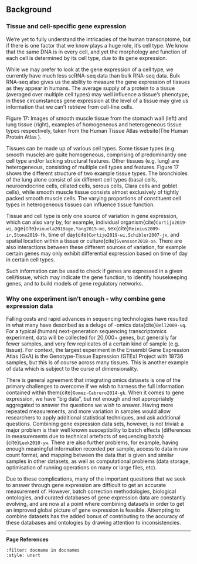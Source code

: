 
## Background

### Tissue and cell-specific gene expression
We’re yet to fully understand the intricacies of the human transcriptome, but if there is one factor that we know plays a huge role, it’s cell type. We know that the same DNA is in every cell, and yet the morphology and function of each cell is determined by its cell type, due to its gene expression. 

While we may prefer to look at the gene expression of a cell type, we currently have much less scRNA-seq data than bulk RNA-seq data. Bulk RNA-seq also gives us the ability to measure the gene expression of tissues as they appear in humans. The average supply of a protein to a tissue (averaged over multiple cell types) may well influence a tissue’s phenotype, in these circumstances gene expression at the level of a tissue may give us information that we can’t retrieve from cell-line cells.

Figure 17:  Images of smooth muscle tissue from the stomach wall (left) and lung tissue (right), examples of homogeneous and heterogeneous tissue types respectively, taken from the Human Tissue Atlas website(The Human Protein Atlas ).

Tissues can be made up of various cell types. Some tissue types (e.g. smooth muscle) are quite homogeneous, comprising of predominantly one cell type and/or lacking structural features. Other tissues (e.g. lung) are heterogeneous, consisting of multiple cell types and features. Figure 17 shows the different structure of two example tissue types. The bronchioles of the lung alone consist of six different cell types (basal cells, neuroendocrine cells, ciliated cells, serous cells, Clara cells and goblet cells), while smooth muscle tissue consists almost exclusively of tightly packed smooth muscle cells. The varying proportions of constituent cell types in heterogeneous tissues can influence tissue function.

Tissue and cell type is only one source of variation in gene expression, which can also vary by, for example, individual organism{cite}`Cortijo2019-wi`, age{cite}`vinuela2018age,Yang2015-mo`, sex{cite}`Reinius2009-ir,Stone2019-fk`, time of day{cite}`Cortijo2019-wi,Schibler2007-jx`, and spatial location within a tissue or culture{cite}`Svensson2018-oa`. There are also interactions between these different sources of variation, for example certain genes may only exhibit differential expression based on time of day in certain cell types.

Such information can be used to check if genes are expressed in a given cell/tissue, which may indicate the gene function, to identify housekeeping genes, and to build models of gene regulatory networks. 

### Why one experiment isn’t enough - why combine gene expression data
Falling costs and rapid advances in sequencing technologies have resulted in what many have described as a deluge of -omics data{cite}`Bell2009-uq`. For a typical (human) next-generation sequencing transcriptomics experiment, data will be collected for 20,000+ genes, but generally far fewer samples, and very few replicates of a certain kind of sample (e.g. tissue). For context, the largest experiment in the Ensembl Gene Expression Atlas (GxA) is the Genotype-Tissue Expression (GTEx) Project with 18736 samples, but this is of course across many tissues. This is another example of data which is subject to the curse of dimensionality.

There is general agreement that integrating omics datasets is one of the primary challenges to overcome if we wish to harness the full information contained within them{cite}`Gomez-Cabrero2014-gk`. When it comes to gene expression, we have “big data”, but not enough and not appropriately aggregated to answer the questions we wish to answer. Having more repeated measurements, and more variation in samples would allow researchers to apply additional statistical techniques, and ask additional questions. Combining gene expression data sets, however, is not trivial: a major problem is their well known susceptibility to batch effects (differences in measurements due to technical artefacts of sequencing batch) {cite}`Leek2010-yw`. There are also further problems, for example, having enough meaningful information recorded per sample, access to data in raw count format, and mapping between the data that is given and similar samples in other datasets, as well as computational problems (data storage, optimisation of running operations on many or large files, etc). 

Due to these complications, many of the important questions that we seek to answer through gene expression are difficult to get an accurate measurement of. However, batch correction methodologies, biological ontologies, and curated databases of gene expression data are constantly evolving, and are now at a point where combining datasets in order to get an improved global picture of gene expression is feasible. Attempting to combine datasets has the added bonus of contributing to the accuracy of these databases and ontologies by drawing attention to inconsistencies.


---
**Page References**

```{bibliography} /_bibliography/references.bib
:filter: docname in docnames
:style: unsrt
```